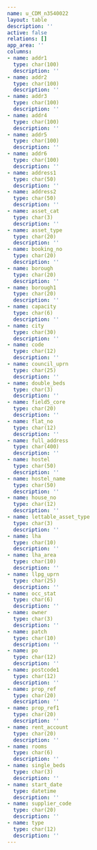```yaml
---
name: u_CDM_n3540022
layout: table
description: ''
active: false
relations: []
app_area: ''
columns:
- name: addr1
  type: char(100)
  description: ''
- name: addr2
  type: char(100)
  description: ''
- name: addr3
  type: char(100)
  description: ''
- name: addr4
  type: char(100)
  description: ''
- name: addr5
  type: char(100)
  description: ''
- name: addr6
  type: char(100)
  description: ''
- name: address1
  type: char(50)
  description: ''
- name: address2
  type: char(50)
  description: ''
- name: asset_cat
  type: char(3)
  description: ''
- name: asset_type
  type: char(20)
  description: ''
- name: booking_no
  type: char(20)
  description: ''
- name: borough
  type: char(20)
  description: ''
- name: borough1
  type: char(20)
  description: ''
- name: capacity
  type: char(6)
  description: ''
- name: city
  type: char(30)
  description: ''
- name: code
  type: char(12)
  description: ''
- name: council_uprn
  type: char(25)
  description: ''
- name: double_beds
  type: char(3)
  description: ''
- name: field5_core
  type: char(20)
  description: ''
- name: flat_no
  type: char(12)
  description: ''
- name: full_address
  type: char(400)
  description: ''
- name: hostel
  type: char(50)
  description: ''
- name: hostel_name
  type: char(50)
  description: ''
- name: house_no
  type: char(12)
  description: ''
- name: lettable_asset_type
  type: char(3)
  description: ''
- name: lha
  type: char(10)
  description: ''
- name: lha_area
  type: char(10)
  description: ''
- name: llpg_uprn
  type: char(25)
  description: ''
- name: occ_stat
  type: char(6)
  description: ''
- name: owner
  type: char(3)
  description: ''
- name: patch
  type: char(10)
  description: ''
- name: po
  type: char(12)
  description: ''
- name: postcode1
  type: char(12)
  description: ''
- name: prop_ref
  type: char(20)
  description: ''
- name: prop_ref1
  type: char(20)
  description: ''
- name: rent_account
  type: char(20)
  description: ''
- name: rooms
  type: char(6)
  description: ''
- name: single_beds
  type: char(3)
  description: ''
- name: start_date
  type: datetime
  description: ''
- name: supplier_code
  type: char(20)
  description: ''
- name: type
  type: char(12)
  description: ''
---
```



